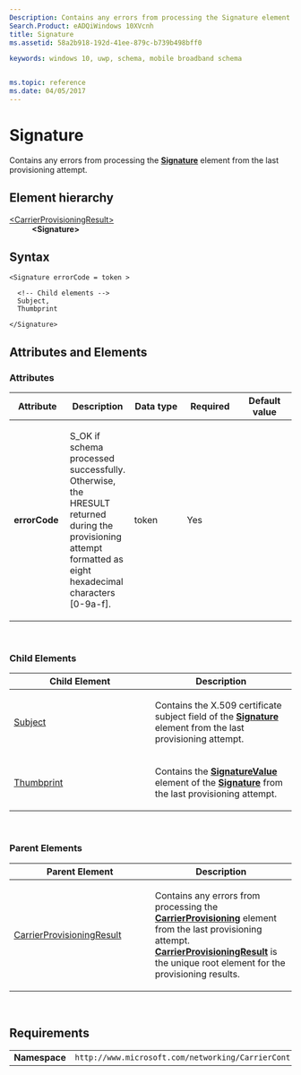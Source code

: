 ```yaml
---
Description: Contains any errors from processing the Signature element from the last provisioning attempt.
Search.Product: eADQiWindows 10XVcnh
title: Signature
ms.assetid: 58a2b918-192d-41ee-879c-b739b498bff0

keywords: windows 10, uwp, schema, mobile broadband schema


ms.topic: reference
ms.date: 04/05/2017
---
```


# Signature


Contains any errors from processing the [**Signature**](../carriercontrolsignatureschema/element-signature.md) element from the last provisioning attempt.

## Element hierarchy

<dl>
<dt><a href="element-carrierprovisioningresult.md">&lt;CarrierProvisioningResult&gt;</a></dt>
<dd><b>&lt;Signature&gt;</b></dd>
</dl>

## Syntax

``` syntax
<Signature errorCode = token >

  <!-- Child elements -->
  Subject,
  Thumbprint

</Signature>
```

## Attributes and Elements


### Attributes

<table>
<colgroup>
<col width="20%" />
<col width="20%" />
<col width="20%" />
<col width="20%" />
<col width="20%" />
</colgroup>
<thead>
<tr class="header">
<th>Attribute</th>
<th>Description</th>
<th>Data type</th>
<th>Required</th>
<th>Default value</th>
</tr>
</thead>
<tbody>
<tr class="odd">
<td><strong>errorCode</strong></td>
<td><p>S_OK if schema processed successfully. Otherwise, the HRESULT returned during the provisioning attempt formatted as eight hexadecimal characters [0-9a-f].</p></td>
<td>token</td>
<td>Yes</td>
<td></td>
</tr>
</tbody>
</table>

 

### Child Elements

<table>
<colgroup>
<col width="50%" />
<col width="50%" />
</colgroup>
<thead>
<tr class="header">
<th>Child Element</th>
<th>Description</th>
</tr>
</thead>
<tbody>
<tr class="odd">
<td><a href="element-subject.md">Subject</a> </td>
<td><p>Contains the X.509 certificate subject field of the <a href="/uwp/schemas/mobilebroadbandschema/carriercontrolsignatureschema/element-signature"><strong>Signature</strong></a>  element from the last provisioning attempt.</p></td>
</tr>
<tr class="even">
<td><a href="element-thumbprint.md">Thumbprint</a> </td>
<td><p>Contains the <a href="/uwp/schemas/mobilebroadbandschema/carriercontrolsignatureschema/element-signaturevalue"><strong>SignatureValue</strong></a>  element of the <a href="/uwp/schemas/mobilebroadbandschema/carriercontrolsignatureschema/element-signature"><strong>Signature</strong></a> from the last provisioning attempt.</p></td>
</tr>
</tbody>
</table>

 

### Parent Elements

<table>
<colgroup>
<col width="50%" />
<col width="50%" />
</colgroup>
<thead>
<tr class="header">
<th>Parent Element</th>
<th>Description</th>
</tr>
</thead>
<tbody>
<tr class="odd">
<td><a href="element-carrierprovisioningresult.md">CarrierProvisioningResult</a> </td>
<td><p>Contains any errors from processing the <a href="/uwp/schemas/mobilebroadbandschema/carriercontrolschema/element-carrierprovisioning"><strong>CarrierProvisioning</strong></a>  element from the last provisioning attempt. <a href="element-carrierprovisioningresult.md"><strong>CarrierProvisioningResult</strong></a> is the unique root element for the provisioning results.</p></td>
</tr>
</tbody>
</table>

 

## Requirements

|          |         |
|----------|--------------|
| **Namespace** | `http://www.microsoft.com/networking/CarrierControlResults/v1` |

 

 